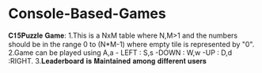 # Console-Based-Games

𝐂𝟏𝟓𝐏𝐮𝐳𝐳𝐥𝐞 𝐆𝐚𝐦𝐞:
    1.This is a NxM table where N,M>1 and the numbers should be in the range 0 to (N*M-1) where empty tile is represented by "0".
    2.Game can be played using A,a - LEFT : S,s -DOWN : W,w -UP : D,d :RIGHT.
    3.𝐋𝐞𝐚𝐝𝐞𝐫𝐛𝐨𝐚𝐫𝐝 𝐢𝐬 𝐌𝐚𝐢𝐧𝐭𝐚𝐢𝐧𝐞𝐝 𝐚𝐦𝐨𝐧𝐠 𝐝𝐢𝐟𝐟𝐞𝐫𝐞𝐧𝐭 𝐮𝐬𝐞𝐫𝐬
